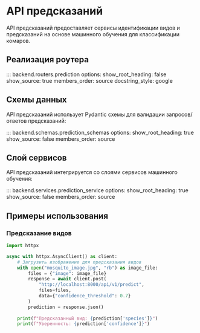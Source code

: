 # API предсказаний

API предсказаний предоставляет сервисы идентификации видов и предсказаний на основе машинного обучения для классификации комаров.

## Реализация роутера

::: backend.routers.prediction
    options:
      show_root_heading: false
      show_source: true
      members_order: source
      docstring_style: google

## Схемы данных

API предсказаний использует Pydantic схемы для валидации запросов/ответов предсказаний:

::: backend.schemas.prediction_schemas
    options:
      show_root_heading: true
      show_source: false
      members_order: source

## Слой сервисов

API предсказаний интегрируется со слоями сервисов машинного обучения:

::: backend.services.prediction_service
    options:
      show_root_heading: true
      show_source: false
      members_order: source

## Примеры использования

### Предсказание видов

```python
import httpx

async with httpx.AsyncClient() as client:
    # Загрузить изображение для предсказания видов
    with open("mosquito_image.jpg", "rb") as image_file:
        files = {"image": image_file}
        response = await client.post(
            "http://localhost:8000/api/v1/predict",
            files=files,
            data={"confidence_threshold": 0.7}
        )
        prediction = response.json()
        
    print(f"Предсказанный вид: {prediction['species']}")
    print(f"Уверенность: {prediction['confidence']}")
```
